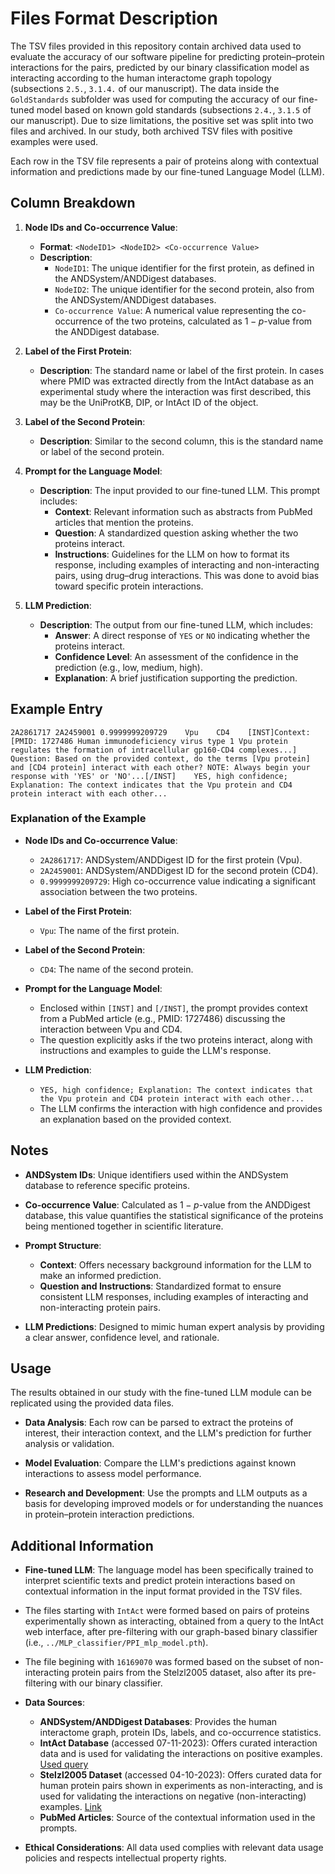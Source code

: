 # Files Format Description

The TSV files provided in this repository contain archived data used to evaluate the accuracy of our software pipeline for predicting protein–protein interactions for the pairs, predicted by our binary classification model as interacting according to the human interactome graph topology (subsections `2.5.`, `3.1.4.` of our manuscript). The data inside the `GoldStandards` subfolder was used for computing the accuracy of our fine-tuned model based on known gold standards (subsections `2.4.`, `3.1.5` of our manuscript). Due to size limitations, the positive set was split into two files and archived. In our study, both archived TSV files with positive examples were used.

Each row in the TSV file represents a pair of proteins along with contextual information and predictions made by our fine-tuned Language Model (LLM).

## Column Breakdown

1. **Node IDs and Co-occurrence Value**:
   - **Format**: `<NodeID1> <NodeID2> <Co-occurrence Value>`
   - **Description**:
     - `NodeID1`: The unique identifier for the first protein, as defined in the ANDSystem/ANDDigest databases.
     - `NodeID2`: The unique identifier for the second protein, also from the ANDSystem/ANDDigest databases.
     - `Co-occurrence Value`: A numerical value representing the co-occurrence of the two proteins, calculated as $1 - p\text{-value}$ from the ANDDigest database.

2. **Label of the First Protein**:
   - **Description**: The standard name or label of the first protein. In cases where PMID was extracted directly from the IntAct database as an experimental study where the interaction was first described, this may be the UniProtKB, DIP, or IntAct ID of the object.

3. **Label of the Second Protein**:
   - **Description**: Similar to the second column, this is the standard name or label of the second protein.

4. **Prompt for the Language Model**:
   - **Description**: The input provided to our fine-tuned LLM. This prompt includes:
     - **Context**: Relevant information such as abstracts from PubMed articles that mention the proteins.
     - **Question**: A standardized question asking whether the two proteins interact.
     - **Instructions**: Guidelines for the LLM on how to format its response, including examples of interacting and non-interacting pairs, using drug–drug interactions. This was done to avoid bias toward specific protein interactions. 

5. **LLM Prediction**:
   - **Description**: The output from our fine-tuned LLM, which includes:
     - **Answer**: A direct response of `YES` or `NO` indicating whether the proteins interact.
     - **Confidence Level**: An assessment of the confidence in the prediction (e.g., low, medium, high).
     - **Explanation**: A brief justification supporting the prediction.

## Example Entry

```
2A2861717 2A2459001 0.9999999209729    Vpu    CD4    [INST]Context: [PMID: 1727486 Human immunodeficiency virus type 1 Vpu protein regulates the formation of intracellular gp160-CD4 complexes...] Question: Based on the provided context, do the terms [Vpu protein] and [CD4 protein] interact with each other? NOTE: Always begin your response with 'YES' or 'NO'...[/INST]    YES, high confidence; Explanation: The context indicates that the Vpu protein and CD4 protein interact with each other...
```

### Explanation of the Example

- **Node IDs and Co-occurrence Value**:
  - `2A2861717`: ANDSystem/ANDDigest ID for the first protein (Vpu).
  - `2A2459001`: ANDSystem/ANDDigest ID for the second protein (CD4).
  - `0.9999999209729`: High co-occurrence value indicating a significant association between the two proteins.

- **Label of the First Protein**:
  - `Vpu`: The name of the first protein.

- **Label of the Second Protein**:
  - `CD4`: The name of the second protein.

- **Prompt for the Language Model**:
  - Enclosed within `[INST]` and `[/INST]`, the prompt provides context from a PubMed article (e.g., PMID: 1727486) discussing the interaction between Vpu and CD4.
  - The question explicitly asks if the two proteins interact, along with instructions and examples to guide the LLM's response.

- **LLM Prediction**:
  - `YES, high confidence; Explanation: The context indicates that the Vpu protein and CD4 protein interact with each other...`
  - The LLM confirms the interaction with high confidence and provides an explanation based on the provided context.

## Notes

- **ANDSystem IDs**: Unique identifiers used within the ANDSystem database to reference specific proteins.

- **Co-occurrence Value**: Calculated as $1 - p\text{-value}$ from the ANDDigest database, this value quantifies the statistical significance of the proteins being mentioned together in scientific literature.

- **Prompt Structure**:
  - **Context**: Offers necessary background information for the LLM to make an informed prediction.
  - **Question and Instructions**: Standardized format to ensure consistent LLM responses, including examples of interacting and non-interacting protein pairs.

- **LLM Predictions**: Designed to mimic human expert analysis by providing a clear answer, confidence level, and rationale.

## Usage

The results obtained in our study with the fine-tuned LLM module can be replicated using the provided data files.

- **Data Analysis**: Each row can be parsed to extract the proteins of interest, their interaction context, and the LLM's prediction for further analysis or validation.

- **Model Evaluation**: Compare the LLM's predictions against known interactions to assess model performance.

- **Research and Development**: Use the prompts and LLM outputs as a basis for developing improved models or for understanding the nuances in protein–protein interaction predictions.

## Additional Information

- **Fine-tuned LLM**: The language model has been specifically trained to interpret scientific texts and predict protein interactions based on contextual information in the input format provided in the TSV files.

- The files starting with `IntAct` were formed based on pairs of proteins experimentally shown as interacting, obtained from a query to the IntAct web interface, after pre-filtering with our graph-based binary classifier (i.e., `../MLP_classifier/PPI_mlp_model.pth`).
- The file begining with `16169070` was formed based on the subset of non-interacting protein pairs from the Stelzl2005 dataset, also after its pre-filtering with our binary classifier.  

- **Data Sources**:
  - **ANDSystem/ANDDigest Databases**: Provides the human interactome graph, protein IDs, labels, and co-occurrence statistics.
  - **IntAct Database** (accessed 07-11-2023): Offers curated interaction data and is used for validating the interactions on positive examples. [Used query](https://www.ebi.ac.uk/intact/search?query=species:9606&interactorTypesFilter=protein&interactionTypesFilter=physical%20association,direct%20interaction&interactionHostOrganismsFilter=Homo%20sapiens)
  - **Stelzl2005 Dataset** (accessed 04-10-2023): Offers curated data for human protein pairs shown in experiments as non-interacting, and is used for validating the interactions on negative (non-interacting) examples. [Link](http://www.russelllab.org/negatives/)
  - **PubMed Articles**: Source of the contextual information used in the prompts.

- **Ethical Considerations**: All data used complies with relevant data usage policies and respects intellectual property rights.

